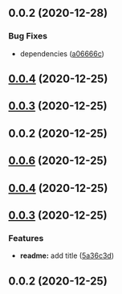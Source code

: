 ## 0.0.2 (2020-12-28)


### Bug Fixes

* dependencies ([a06666c](https://github.com/alex-lit/config-eslint/commit/a06666c7e6eb14dee6549d73596676ef2e2a8f97))



## [0.0.4](https://github.com/alex-lit/config-prettier/compare/v0.0.3...v0.0.4) (2020-12-25)



## [0.0.3](https://github.com/alex-lit/config-prettier/compare/v0.0.2...v0.0.3) (2020-12-25)



## 0.0.2 (2020-12-25)



## [0.0.6](https://github.com/alex-lit/config-stylelint/compare/v0.0.5...v0.0.6) (2020-12-25)



## [0.0.4](https://github.com/alex-lit/config-stylelint/compare/v0.0.3...v0.0.4) (2020-12-25)



## [0.0.3](https://github.com/alex-lit/config-stylelint/compare/v0.0.2...v0.0.3) (2020-12-25)


### Features

* **readme:** add title ([5a36c3d](https://github.com/alex-lit/config-stylelint/commit/5a36c3d123caae3897838d8dd521e1cbec3f604e))



## 0.0.2 (2020-12-25)



